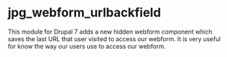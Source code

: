 # jpg_webform_urlbackfield

This module for Drupal 7 adds a new hidden webform component which saves the last URL that user visited to access our webform.
It is very useful for know the way our users use to access our webform.
